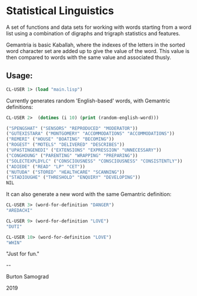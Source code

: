 Statistical Linguistics
==

A set of functions and data sets for working with words starting from
a word list using a combination of digraphs and trigraph statistics
and features.

Gemantria is basic Kaballah, where the indexes of the letters in the
sorted word character set are added up to give the value of the word.
This value is then compared to words with the same value and
associated thusly.

Usage:
--

```cl
CL-USER 1> (load "main.lisp")
```

Currently generates random 'English-based' words, with Gemantric
definitions:


```cl
CL-USER 2>  (dotimes (i 10) (print (random-english-word)))

("SPENGSHAT" ("SENSORS" "REPRODUCED" "MODERATOR")) 
("GUTEXISTARA" ("MONTGOMERY" "ACCOMMODATIONS" "ACCOMMODATIONS")) 
("REMERI" ("HOUSE" "BOATING" "BECOMING")) 
("ROGEST" ("MOTELS" "DELIVERED" "DESCRIBES")) 
("UPASTINGENEDI" ("EXTENSIONS" "EXPRESSION" "UNNECESSARY")) 
("CONGHOUNG" ("PARENTING" "WRAPPING" "PREPARING")) 
("SOLECTEXPLDYLC" ("CONSCIOUSNESS" "CONSCIOUSNESS" "CONSISTENTLY")) 
("ADIEDE" ("READ" "LP" "CET")) 
("NUTUDA" ("STORED" "HEALTHCARE" "SCANNING")) 
("STADIOUGHE" ("THRESHOLD" "ENQUIRY" "DEVELOPING")) 
NIL
```

It can also generate a new word with the same Gemantric definition:

```cl
CL-USER 3> (word-for-definition "DANGER")
"AREDACHI"

CL-USER 9> (word-for-definition "LOVE")
"DUTI"

CL-USER 10> (word-for-definition "LOVE")
"WHIN"
````

"Just for fun."	

--

Burton Samograd

2019
